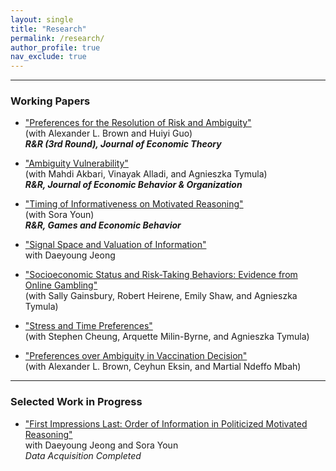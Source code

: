 ```yaml
---
layout: single
title: "Research"
permalink: /research/
author_profile: true
nav_exclude: true
---
```


---

### Working Papers

- ["Preferences for the Resolution of Risk and Ambiguity"](https://papers.ssrn.com/sol3/papers.cfm?abstract_id=4092231)  
  (with Alexander L. Brown and Huiyi Guo)  
  **_R&R (3rd Round), Journal of Economic Theory_**
  
- ["Ambiguity Vulnerability"](https://papers.ssrn.com/sol3/papers.cfm?abstract_id=4655454)  
  (with Mahdi Akbari, Vinayak Alladi, and Agnieszka Tymula)  
  **_R&R, Journal of Economic Behavior & Organization_**

- ["Timing of Informativeness on Motivated Reasoning"](https://papers.ssrn.com/sol3/papers.cfm?abstract_id=5043225)  
  (with Sora Youn)  
  **_R&R, Games and Economic Behavior_**
  
- ["Signal Space and Valuation of Information"](https://papers.hyundamje.com/Signal_Space.pdf)  
  with Daeyoung Jeong

- ["Socioeconomic Status and Risk-Taking Behaviors: Evidence from Online Gambling"]()  
  (with Sally Gainsbury, Robert Heirene, Emily Shaw, and Agnieszka Tymula)
  
- ["Stress and Time Preferences"]()    
  (with Stephen Cheung, Arquette Milin-Byrne, and Agnieszka Tymula)
   
- ["Preferences over Ambiguity in Vaccination Decision"]()    
  (with Alexander L. Brown, Ceyhun Eksin, and Martial Ndeffo Mbah) 
   

---

### Selected Work in Progress

- ["First Impressions Last: Order of Information in Politicized Motivated Reasoning"]()    
  with Daeyoung Jeong and Sora Youn   
  _Data Acquisition Completed_  
